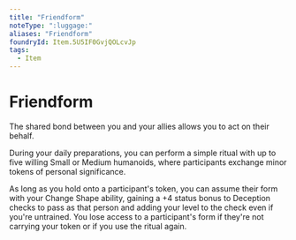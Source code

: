 ```yaml
---
title: "Friendform"
noteType: ":luggage:"
aliases: "Friendform"
foundryId: Item.5U5IF0GvjQOLcvJp
tags:
  - Item
---
```


# Friendform

The shared bond between you and your allies allows you to act on their behalf.

During your daily preparations, you can perform a simple ritual with up to five willing Small or Medium humanoids, where participants exchange minor tokens of personal significance.

As long as you hold onto a participant's token, you can assume their form with your Change Shape ability, gaining a +4 status bonus to Deception checks to pass as that person and adding your level to the check even if you're untrained. You lose access to a participant's form if they're not carrying your token or if you use the ritual again.

